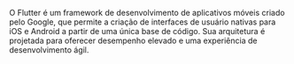 O Flutter é um framework de desenvolvimento de aplicativos móveis criado pelo Google, que permite a criação de
interfaces de usuário nativas para iOS e Android a partir de uma única base de código. Sua arquitetura é projetada para
oferecer desempenho elevado e uma experiência de desenvolvimento ágil.



